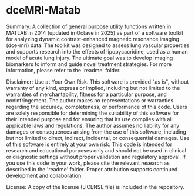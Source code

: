 # dceMRI-Matab
Summary: A collection of general purpose utility functions written in MATLAB in 2014 (updated in Octave in 2025) as part of a software toolkit for analyzing dynamic contrast-enhanced magnetic resonance imaging (dce-mri) data. The toolkit was designed to assess lung vascular properties and supports research into the effects of lipopycacridine, used as a human model of acute lung injury. The ultimate goal was to develop imaging biomarkers to inform and guide novel treatment strategies. For more information, please refer to the 'readme' folder.

Disclaimer: Use at Your Own Risk. This software is provided "as is", without warranty of any kind, express or implied, including but not limited to the warranties of merchantability, fitness for a particular purpose, and noninfringement. The author makes no representations or warranties regarding the accuracy, completeness, or performance of this code. Users are solely responsible for determining the suitability of this software for their intended purpose and for ensuring that its use complies with all applicable laws and regulations. The author assumes no liability for any damages or consequences arising from the use of this software, including but not limited to direct, indirect, incidental, or consequential damages. Use of this software is entirely at your own risk. This code is intended for research and educational purposes only and should not be used in clinical or diagnostic settings without proper validation and regulatory approval. If you use this code in your work, please cite the relevant research as described in the 'readme' folder. Proper attribution supports continued development and collaboration.

License: A copy of the license (LICENSE file) is included in the repository.
